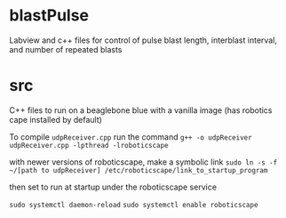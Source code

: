 # blastPulse
Labview and c++ files for control of pulse blast length, interblast interval, and number of repeated blasts

# src

C++ files to run on a beaglebone blue with a vanilla image (has robotics cape installed by default)

To compile `udpReceiver.cpp` run the command `g++ -o udpReceiver udpReceiver.cpp -lpthread -lroboticscape`

with newer versions of roboticscape, make a symbolic link `sudo ln -s -f ~/[path to udpReceiver] /etc/roboticscape/link_to_startup_program`

then set to run at startup under the roboticscape service

`sudo systemctl daemon-reload`
`sudo systemctl enable roboticscape`

